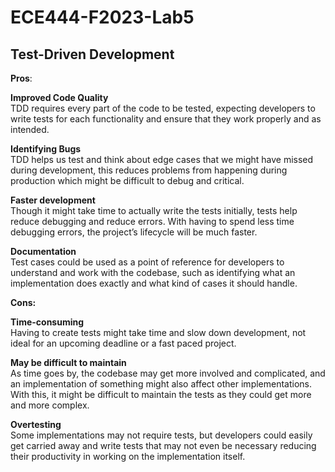 # ECE444-F2023-Lab5

<h2>Test-Driven Development</h2>

__Pros__:

**Improved Code Quality**<br>
TDD requires every part of the code to be tested, expecting developers to write tests for each functionality and ensure that they work properly and as intended.

**Identifying Bugs**<br>TDD helps us test and think about edge cases that we might have missed during development, this reduces problems from happening during production which might be difficult to debug and critical.

**Faster development**<br>Though it might take time to actually write the tests initially, tests help reduce debugging and reduce errors. With having to spend less time debugging errors, the project’s lifecycle will be much faster.

**Documentation**<br>Test cases could be used as a point of reference for developers to understand and work with the codebase, such as identifying what an implementation does exactly and what kind of cases it should handle. 

__Cons:__

**Time-consuming**<br>Having to create tests might take time and slow down development, not ideal for an upcoming deadline or a fast paced project.

**May be difficult to maintain**<br>As time goes by, the codebase may get more involved and complicated, and an implementation of something might also affect other implementations. With this, it might be difficult to maintain the tests as they could get more and more complex.

**Overtesting**<br>Some implementations may not require tests, but developers could easily get carried away and write tests that may not even be necessary reducing their productivity in working on the implementation itself.
